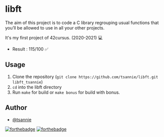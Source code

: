 # libft
The aim of this project is to code a C library regrouping usual functions that
you’ll be allowed to use in all your other projects.

It's my first project of 42cursus. (2020-2021) 💻

* Result : 115/100 ✅

## Usage

1. Clone the repository (`git clone https://github.com/tsannie/libft.git libft_tsannie`)
2. `cd` into the libft directory
3. Run `make` for build or `make bonus` for build with bonus.

## Author

* [@tsannie](https://github.com/tsannie)

[![forthebadge](https://forthebadge.com/images/badges/made-with-c.svg)](https://forthebadge.com) [![forthebadge](https://forthebadge.com/images/badges/powered-by-water.svg)](https://forthebadge.com)
